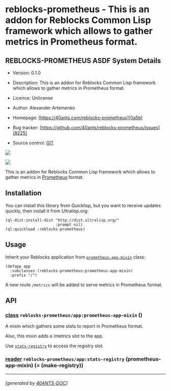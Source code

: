 <a id="x-28REBLOCKS-PROMETHEUS-DOCS-2FINDEX-3A-40README-2040ANTS-DOC-2FLOCATIVES-3ASECTION-29"></a>

# reblocks-prometheus - This is an addon for Reblocks Common Lisp framework which allows to gather metrics in Prometheus format.

<a id="reblocks-prometheus-asdf-system-details"></a>

## REBLOCKS-PROMETHEUS ASDF System Details

* Version: 0.1.0

* Description: This is an addon for Reblocks Common Lisp framework which allows to gather metrics in Prometheus format.

* Licence: Unlicense

* Author: Alexander Artemenko

* Homepage: [https://40ants.com/reblocks-prometheus][0a5b]

* Bug tracker: [https://github.com/40ants/reblocks-prometheus/issues][8225]

* Source control: [GIT][d447]

[![](https://github-actions.40ants.com/40ants/reblocks-prometheus/matrix.svg?only=ci.run-tests)][1638]

![](http://quickdocs.org/badge/reblocks-prometheus.svg)

This is an addon for Reblocks Common Lisp framework which allows to gather
metrics in [Prometheus][df56] format.

<a id="x-28REBLOCKS-PROMETHEUS-DOCS-2FINDEX-3A-3A-40INSTALLATION-2040ANTS-DOC-2FLOCATIVES-3ASECTION-29"></a>

## Installation

You can install this library from Quicklisp, but you want to receive updates quickly, then install it from Ultralisp.org:

```
(ql-dist:install-dist "http://dist.ultralisp.org/"
                      :prompt nil)
(ql:quickload :reblocks-prometheus)
```
<a id="x-28REBLOCKS-PROMETHEUS-DOCS-2FINDEX-3A-3A-40USAGE-2040ANTS-DOC-2FLOCATIVES-3ASECTION-29"></a>

## Usage

Inherit your Reblocks application from [`prometheus-app-mixin`][db0d] class:

```
(defapp app
  :subclasses (reblocks-prometheus:prometheus-app-mixin)
  :prefix "/")
```
A new route `/metrics` will be added to serve metrics in Prometheus format.

<a id="x-28REBLOCKS-PROMETHEUS-DOCS-2FINDEX-3A-3A-40API-2040ANTS-DOC-2FLOCATIVES-3ASECTION-29"></a>

## API

<a id="x-28REBLOCKS-PROMETHEUS-2FAPP-3APROMETHEUS-APP-MIXIN-20CLASS-29"></a>

### [class](e904) `reblocks-prometheus/app:prometheus-app-mixin` ()

A mixin which gathers some stats to report in Prometheus format.

Also, this mixin adds a /metrics slot to the app.

Use [`stats-registry`][b3a2] to access the registry slot.

<a id="x-28REBLOCKS-PROMETHEUS-2FAPP-3ASTATS-REGISTRY-20-2840ANTS-DOC-2FLOCATIVES-3AREADER-20REBLOCKS-PROMETHEUS-2FAPP-3APROMETHEUS-APP-MIXIN-29-29"></a>

### [reader](68a8) `reblocks-prometheus/app:stats-registry` (prometheus-app-mixin) (= (make-registry))


[db0d]: #x-28REBLOCKS-PROMETHEUS-2FAPP-3APROMETHEUS-APP-MIXIN-20CLASS-29
[b3a2]: #x-28REBLOCKS-PROMETHEUS-2FAPP-3ASTATS-REGISTRY-20-2840ANTS-DOC-2FLOCATIVES-3AREADER-20REBLOCKS-PROMETHEUS-2FAPP-3APROMETHEUS-APP-MIXIN-29-29
[0a5b]: https://40ants.com/reblocks-prometheus
[d447]: https://github.com/40ants/reblocks-prometheus
[1638]: https://github.com/40ants/reblocks-prometheus/actions
[e904]: https://github.com/40ants/reblocks-prometheus/blob/bba59417b97f160307d909d1892a3fcb1e46cc0d/src/app.lisp#L31
[68a8]: https://github.com/40ants/reblocks-prometheus/blob/bba59417b97f160307d909d1892a3fcb1e46cc0d/src/app.lisp#L32
[8225]: https://github.com/40ants/reblocks-prometheus/issues
[df56]: https://prometheus.io/

* * *
###### [generated by [40ANTS-DOC](https://40ants.com/doc/)]
